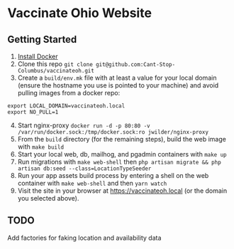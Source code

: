 # Vaccinate Ohio Website

## Getting Started

1. [Install Docker](https://docs.docker.com/get-docker/)
2. Clone this repo `git clone git@github.com:Cant-Stop-Columbus/vaccinateoh.git`
3. Create a `build/env.mk` file with at least a value for your local domain (ensure the hostname you use is pointed to your machine) and avoid pulling images from a docker repo:
```
export LOCAL_DOMAIN=vaccinateoh.local
export NO_PULL=1
```
4. Start nginx-proxy `docker run -d -p 80:80 -v /var/run/docker.sock:/tmp/docker.sock:ro jwilder/nginx-proxy`
5. From the `build` directory (for the remaining steps), build the web image with `make build`
6. Start your local web, db, mailhog, and pgadmin containers with `make up`
7. Run migrations with `make web-shell` then `php artisan migrate && php artisan db:seed --class=LocationTypeSeeder`
8. Run your app assets build process by entering a shell on the web container with `make web-shell` and then `yarn watch`
9. Visit the site in your browser at https://vaccinateoh.local (or the domain you selected above).

## TODO

Add factories for faking location and availability data
